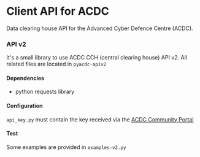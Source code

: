 Client API for ACDC
===================

Data clearing house API for the Advanced Cyber Defence Centre (ACDC).

### API v2 ###

It's a small library to use ACDC CCH (central clearing house) API v2.
All related files are located in `pyacdc-apiv2`

#### Dependencies ####

* python requests library

#### Configuration ####

`api_key.py` must contain the key received via the [ACDC Community Portal](https://communityportal.acdc-project.eu)

#### Test ####

Some examples are provided in `examples-v2.py`
